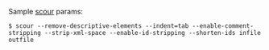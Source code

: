Sample [scour](https://github.com/scour-project/scour) params:

````$ scour --remove-descriptive-elements --indent=tab --enable-comment-stripping --strip-xml-space --enable-id-stripping --shorten-ids infile outfile````